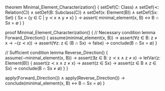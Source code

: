 theorem Minimal_Element_Characterization() {
  setDef(C: Class) ∧
  setDef(≺: Relation(C)) ∧
  setDef(B: Subclass(C)) ∧
  setDef(x: Element(B)) ∧
  setDef(Sx: Set) {
    Sx = {y ∈ C | y ≺ x ∧ y ≠ x}
  } →
  assert(
    minimal_element(x, B) ↔ B ∩ Sx = ∅
  )
}

proof Minimal_Element_Characterization() {
  // Necessary condition
  lemma Forward_Direction() {
    assume(minimal_element(x, B)) →
    assert(∀z ∈ B: z ≠ x → ¬(z ≺ x)) →
    assert(∀z: z ∈ (B ∩ Sx) → false) →
    conclude(B ∩ Sx = ∅)
  }

  // Sufficient condition
  lemma Reverse_Direction() {
    assume(¬minimal_element(x, B)) →
    assert(∃z ∈ B: z ≺ x ∧ z ≠ x) →
    letVar(z: Element(B)) {
      assert(z ≺ x ∧ z ≠ x) →
      assert(z ∈ Sx) →
      assert(z ∈ B ∧ z ∈ Sx) →
      conclude(B ∩ Sx ≠ ∅)
    }
  }

  apply(Forward_Direction()) ∧
  apply(Reverse_Direction()) →
  conclude(minimal_element(x, B) ↔ B ∩ Sx = ∅)
}